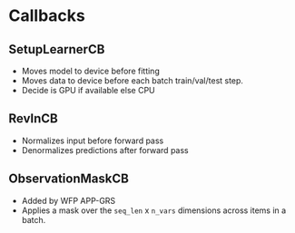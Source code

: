 # Callbacks


## SetupLearnerCB
- Moves model to device before fitting
- Moves data to device before each batch train/val/test step.
- Decide is GPU if available else CPU


## RevInCB
- Normalizes input before forward pass
- Denormalizes predictions after forward pass


## ObservationMaskCB
- Added by WFP APP-GRS
- Applies a mask over the `seq_len` x `n_vars` dimensions across items in a batch.